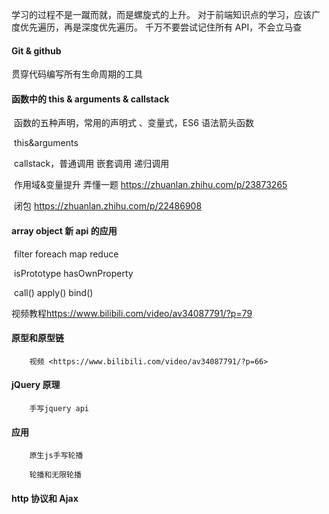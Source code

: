学习的过程不是一蹴而就，而是螺旋式的上升。
对于前端知识点的学习，应该广度优先遍历，再是深度优先遍历。
千万不要尝试记住所有 API，不会立马查

#### Git & github

贯穿代码编写所有生命周期的工具

#### 函数中的 this & arguments & callstack

​ 函数的五种声明，常用的声明式 、变量式，ES6 语法箭头函数

​ this&arguments

​ callstack，普通调用 嵌套调用 递归调用

​ 作用域&变量提升 弄懂一题 https://zhuanlan.zhihu.com/p/23873265

​ 闭包 https://zhuanlan.zhihu.com/p/22486908

#### array object 新 api 的应用

​ filter foreach map reduce

​ isPrototype hasOwnProperty

​ call() apply() bind()

视频教程<https://www.bilibili.com/video/av34087791/?p=79>

#### 原型和原型链

        视频 <https://www.bilibili.com/video/av34087791/?p=66>

#### jQuery 原理

        手写jquery api

#### 应用

        原生js手写轮播
    
        轮播和无限轮播

#### http 协议和 Ajax
